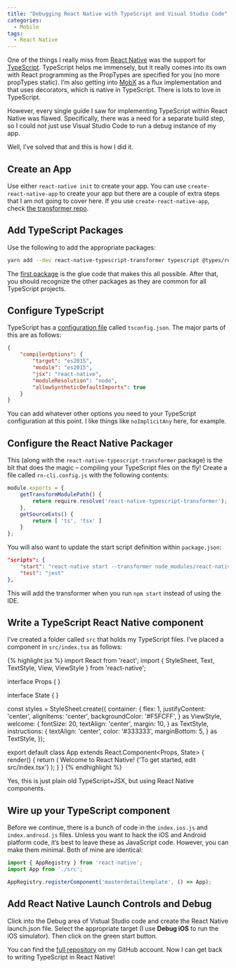 ```yaml
---
title: "Debugging React Native with TypeScript and Visual Studio Code"
categories:
  - Mobile
tags:
  - React Native
---
```


One of the things I really miss from [React Native](https://facebook.github.io/react-native/) was the support for [TypeScript](http://www.typescriptlang.org/). TypeScript helps me immensely, but it really comes into its own with React programming as the PropTypes are specified for you (no more propTypes static). I’m also getting into [MobX](https://mobx.js.org/) as a flux implementation and that uses decorators, which is native in TypeScript. There is lots to love in TypeScript.

However, every single guide I saw for implementing TypeScript within React Native was flawed. Specifically, there was a need for a separate build step, so I could not just use Visual Studio Code to run a debug instance of my app.

Well, I’ve solved that and this is how I did it.

## Create an App

Use either `react-native init` to create your app. You can use `create-react-native-app` to create your app but there are a couple of extra steps that I am not going to cover here. If you use `create-react-native-app`, check [the transformer repo](https://github.com/ds300/react-native-typescript-transformer).

## Add TypeScript Packages

Use the following to add the appropriate packages:

```bash
yarn add --dev react-native-typescript-transformer typescript @types/react @types/react-native
```

The [first package](https://github.com/ds300/react-native-typescript-transformer) is the glue code that makes this all possible. After that, you should recognize the other packages as they are common for all TypeScript projects.

## Configure TypeScript

TypeScript has a [configuration file](https://www.typescriptlang.org/docs/handbook/tsconfig-json.html) called `tsconfig.json`. The major parts of this are as follows:

```json
{
    "compilerOptions": {
        "target": "es2015",
        "module": "es2015",
        "jsx": "react-native",
        "moduleResolution": "node",
        "allowSyntheticDefaultImports": true
    }
}
```

You can add whatever other options you need to your TypeScript configuration at this point. I like things like `noImplicitAny` here, for example.

## Configure the React Native Packager

This (along with the `react-native-typescript-transformer` package) is the bit that does the magic – compiling your TypeScript files on the fly! Create a file called `rn-cli.config.js` with the following contents:

```javascript
module.exports = {
    getTransformModulePath() {
        return require.resolve('react-native-typescript-transformer');
    },
    getSourceExts() {
        return [ 'ts', 'tsx' ]
    }
};
```

You will also want to update the start script definition within `package.json`:

```json
"scripts": {
    "start": "react-native start --transformer node_modules/react-native-typescript-transformer/index.js --sourceExts ts,tsx",
    "test": "jest"
},
```

This will add the transformer when you run `npm start` instead of using the IDE.

## Write a TypeScript React Native component

I’ve created a folder called `src` that holds my TypeScript files. I’ve placed a component in `src/index.tsx` as follows:

{% highlight jsx %}
import React from 'react';
import { StyleSheet, Text, TextStyle, View, ViewStyle } from 'react-native';

interface Props {
}

interface State {
}

const styles = StyleSheet.create({
  container: {
    flex: 1,
    justifyContent: 'center',
    alignItems: 'center',
    backgroundColor: '#F5FCFF',
  } as ViewStyle,
  welcome: {
    fontSize: 20,
    textAlign: 'center',
    margin: 10,
  } as TextStyle,
  instructions: {
    textAlign: 'center',
    color: '#333333',
    marginBottom: 5,
  } as TextStyle,
});

export default class App extends React.Component<Props, State> {
  render() {
    return (
      <View style={styles.container}>
        <Text style={styles.welcome}>
          Welcome to React Native!
        </Text>
        <Text style={styles.instructions}>
          {'To get started, edit src/index.tsx'}
        </Text>
      </View>
    );
  }
}
{% endhighlight %}

Yes, this is just plain old TypeScript+JSX, but using React Native components.

## Wire up your TypeScript component

Before we continue, there is a bunch of code in the `index.ios.js` and `index.android.js` files. Unless you want to hack the iOS and Android platform code, it’s best to leave these as JavaScript code. However, you can make them minimal. Both of mine are identical:

```javascript
import { AppRegistry } from 'react-native';
import App from './src';

AppRegistry.registerComponent('masterdetailtemplate', () => App);
```

## Add React Native Launch Controls and Debug

Click into the Debug area of Vistual Studio code and create the React Native launch.json file. Select the appropriate target (I use **Debug iOS** to run the iOS simulator). Then click on the green start button.

You can find the [full repository](https://github.com/adrianhall/masterdetailtemplate) on my GitHub account. Now I can get back to writing TypeScript in React Native!
